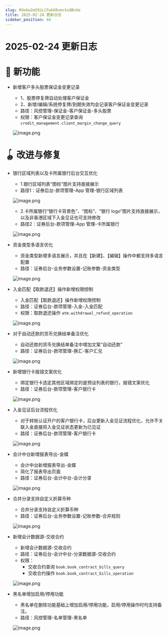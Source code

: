 ```yaml
---
slug: ROo6w2mS9iLCFwkU0vmckxQBnUe
title: 2025-02-24 更新日志
sidebar_position: 44
---
```



# 2025-02-24 更新日志


# 🎉 新功能

- 新增客户多头股票保证金变更记录
    - 1、股票停复牌自动处理客户保证金
    - 2、新增/编辑/系统停复牌/到期失效均会记录客户保证金变更记录
    - 路径：风控管理-保证金-客户保证金-多头股票
    - 权限：客户保证金变更记录查询 `credit_management.client_margin_change_query`

    ![image.png](/assets/41153d4202c60c8f0d3cac4b4b11317d.png)


# 🪀 改进与修复

- 银行区域列表以及卡所属银行后台交互优化
    - 1.银行区域列表“图标”图片支持直接展示
    - 路径1：证券后台-款项管理-App 管理-银行区域列表

    ![image.png](/assets/fb9d43bea83e8419cc43d4881ba59f72.png)

    - 2.卡所属银行“银行卡背景色”、“图标”、“银行 logo”图片支持直接展示，以及非香港区域下入金见证也可支持修改
    - 路径2：证券后台-款项管理-App 管理-卡所属银行

    ![image.png](/assets/3235d4b08f4640f347a465e6d504f8a2.png)

- 资金类型多语言优化
    - 资金类型新增多语言展示，并且在【新建】、【编辑】操作中都支持多语言配置
    - 路径：证券后台-业务参数设置-记账参数-资金类型

    ![image.png](/assets/f291380b3626e816250e0f5c6385cbe9.png)

- 入金匹配【取款退还】操作新增权限控制
    - 入金匹配【取款退还】操作新增权限控制
    - 路径：证券后台-款项管理-入金-入金匹配
    - 权限：取款退还操作 `atm.withdrawal_refund_operation`

    ![image.png](/assets/a207c85efb8451169db3faf7d92e365f.png)

- 对于自动还款的货币兑换结单备注优化
    - 自动还款的货币兑换结单备注中增加文案“自动还款”
    - 路径：证券后台-款项管理-换汇-客户汇兑

    ![image.png](/assets/5853a7d8c26c0e55ddf1e7559eda7b53.png)

- 新增银行卡报错文案优化
    - 绑定银行卡选定其他区域绑定的是预设列表的银行，报错文案优化
    - 路径：证券后台-款项管理-客户银行卡

    ![image.png](/assets/c62f77d11b2799f8a4441559d78832f7.png)

- 入金见证后台流程优化
    - 对于转账认证开户的客户银行卡，后台更新入金见证流程优化，允许不关联入金直接将入金见证状态更新为已见证
    - 路径：证券后台-款项管理-客户银行卡

    ![image.png](/assets/d99231b0cce73680267b8ce0c48b9b42.png)

- 会计中台新增报表导出-金蝶
    - 会计中台新增报表导出-金蝶
    - 简化了报表导出页面
    - 路径：证券后台-会计中台-会计分录

    ![image.png](/assets/83159d1bbc85f7ee48d496df218277b2.png)

- 合并分录支持自定义折算币种
    - 合并分录支持自定义折算币种
    - 路径：证券后台-业务参数设置-记账参数-合并规则

    ![image.png](/assets/17bc52e90807ce55772420ad5bce3a8a.png)

- 新增会计数据源-交收合约
    - 新增会计数据源-交收合约
    - 路径：证券后台-会计中台-分录数据源-交收合约
    - 权限：
        - 交收合约查询 `book.book_contract_bills_query`
        - 交收合约操作 `book.book_contract_bills_operation`

    ![image.png](/assets/fcc6af86c2b3986fde07ebaa9698177c.png)

- 黑名单增加启用/停用功能
    - 黑名单在删除功能基础上增加启用/停用功能，启用/停用操作时均支持备注。
    - 路径：风控管理-名单管理-黑名单

    ![image.png](/assets/b67f95e192af006fe277bf5789f91c99.png)

